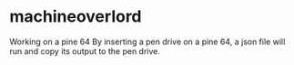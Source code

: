 # machineoverlord
Working on a pine 64
By inserting a pen drive on a pine 64, a json file will run and copy its output to the pen drive.
